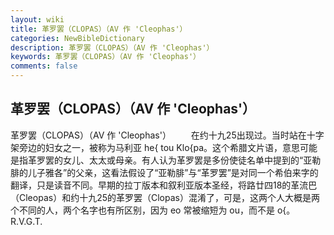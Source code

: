 ```yaml
---
layout: wiki
title: 革罗罢（CLOPAS）（AV 作 'Cleophas'）
categories: NewBibleDictionary
description: 革罗罢（CLOPAS）（AV 作 'Cleophas'）
keywords: 革罗罢（CLOPAS）（AV 作 'Cleophas'）
comments: false
---
```


## 革罗罢（CLOPAS）（AV 作 'Cleophas'）



革罗罢（CLOPAS）（AV 作 'Cleophas'）
　　在约十九25出现过。当时站在十字架旁边的妇女之一，被称为马利亚 he{ tou Klo{pa。这个希腊文片语，意思可能是指革罗罢的女儿、太太或母亲。有人认为革罗罢是多份使徒名单中提到的“亚勒腓的儿子雅各”的父亲，这看法假设了“亚勒腓”与“革罗罢”是对同一个希伯来字的翻译，只是读音不同。早期的拉丁版本和叙利亚版本圣经，将路廿四18的革流巴（Cleopas）和约十九25的革罗罢（Clopas）混淆了，可是，这两个人大概是两个不同的人，两个名字也有所区别，因为 eo 常被缩短为 ou，而不是 o{。
R.V.G.T.



